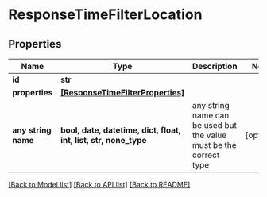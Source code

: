 # ResponseTimeFilterLocation


## Properties
Name | Type | Description | Notes
------------ | ------------- | ------------- | -------------
**id** | **str** |  | 
**properties** | [**[ResponseTimeFilterProperties]**](ResponseTimeFilterProperties.md) |  | 
**any string name** | **bool, date, datetime, dict, float, int, list, str, none_type** | any string name can be used but the value must be the correct type | [optional]

[[Back to Model list]](../README.md#documentation-for-models) [[Back to API list]](../README.md#documentation-for-api-endpoints) [[Back to README]](../README.md)


